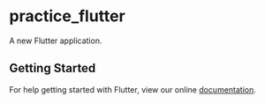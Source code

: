 # practice_flutter

A new Flutter application.

## Getting Started

For help getting started with Flutter, view our online
[documentation](https://flutter.io/).
